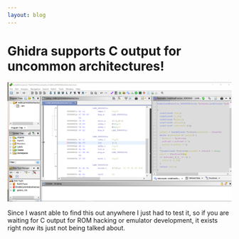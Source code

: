 ```yaml
---
layout: blog
---
```


# Ghidra supports C output for uncommon architectures!

![Image Proof](../images/ghidraCOut.png)

Since I wasnt able to find this out anywhere I just had to test it, so if you are waiting for C output for ROM hacking or emulator development, it exists right now its just not being talked about.
